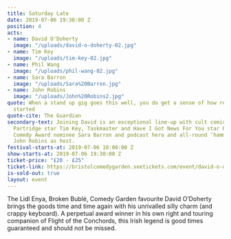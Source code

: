 ```yaml
---
title: Saturday Late
date: 2019-07-06 19:30:00 Z
position: 4
acts:
- name: David O'Doherty
  image: "/uploads/david-o-doherty-02.jpg"
- name: Tim Key
  image: "/uploads/tim-key-02.jpg"
- name: Phil Wang
  image: "/uploads/phil-wang-02.jpg"
- name: Sara Barron
  image: "/uploads/Sara%20Barron.jpg"
- name: John Robins
  image: "/uploads/John%20Robins2.jpg"
quote: When a stand up gig goes this well, you do get a sense of how religions are
  started
quote-cite: The Guardian
secondary-text: Joining David is an exceptional line-up with cult comic/poet and Alan
  Partridge star Tim Key, Taskmaster and Have I Got News For You star Phil Wang, Edinburgh
  Comedy Award nominee Sara Barron and podcast hero and all-round ‘hammer-legend’
  John Robins as host.
festival-starts-at: 2019-07-06 18:00:00 Z
show-starts-at: 2019-07-06 19:30:00 Z
ticket-price: "£20 - £25"
ticket-link: https://bristolcomedygarden.seetickets.com/event/david-o-doherty/big-top-bristol-comedy-garden/1365178
is-sold-out: true
layout: event
---
```


The Lidl Enya, Broken Bublé, Comedy Garden favourite David O’Doherty brings the goods time and time again with his unrivalled silly charm (and crappy keyboard). A perpetual award winner in his own right and touring companion of Flight of the Conchords, this Irish legend is good times guaranteed and should not be missed.